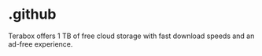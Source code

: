 # .github
Terabox offers 1 TB of free cloud storage with fast download speeds and an ad-free experience.
